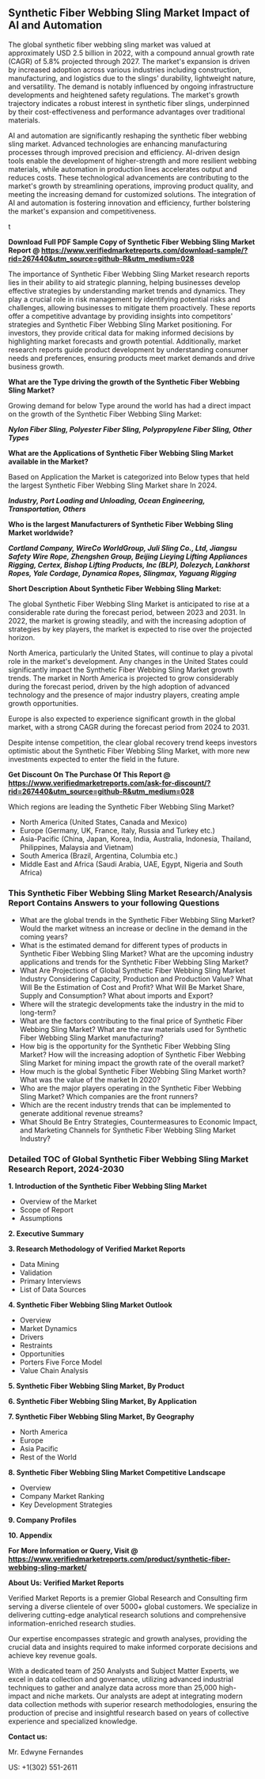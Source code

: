 <h2>Synthetic Fiber Webbing Sling Market Impact of AI and Automation</h2><p>The global synthetic fiber webbing sling market was valued at approximately USD 2.5 billion in 2022, with a compound annual growth rate (CAGR) of 5.8% projected through 2027. The market's expansion is driven by increased adoption across various industries including construction, manufacturing, and logistics due to the slings' durability, lightweight nature, and versatility. The demand is notably influenced by ongoing infrastructure developments and heightened safety regulations. The market's growth trajectory indicates a robust interest in synthetic fiber slings, underpinned by their cost-effectiveness and performance advantages over traditional materials.</p><p>AI and automation are significantly reshaping the synthetic fiber webbing sling market. Advanced technologies are enhancing manufacturing processes through improved precision and efficiency. AI-driven design tools enable the development of higher-strength and more resilient webbing materials, while automation in production lines accelerates output and reduces costs. These technological advancements are contributing to the market's growth by streamlining operations, improving product quality, and meeting the increasing demand for customized solutions. The integration of AI and automation is fostering innovation and efficiency, further bolstering the market's expansion and competitiveness.</p>t</p><p id="" class=""><strong>Download Full PDF Sample Copy of Synthetic Fiber Webbing Sling Market Report @ <a href="https://www.verifiedmarketreports.com/download-sample/?rid=267440&utm_source=github-R&utm_medium=028" target="_blank">https://www.verifiedmarketreports.com/download-sample/?rid=267440&utm_source=github-R&utm_medium=028</a></strong></p><p>The importance of&nbsp;Synthetic Fiber Webbing Sling Market research reports lies in their ability to aid strategic planning, helping businesses develop effective strategies by understanding market trends and dynamics. They play a crucial role in risk management by identifying potential risks and challenges, allowing businesses to mitigate them proactively. These reports offer a competitive advantage by providing insights into competitors' strategies and Synthetic Fiber Webbing Sling Market positioning. For investors, they provide critical data for making informed decisions by highlighting market forecasts and growth potential. Additionally, market research reports guide product development by understanding consumer needs and preferences, ensuring products meet market demands and drive business growth.</p><p><strong>What are the&nbsp;Type driving the growth of the Synthetic Fiber Webbing Sling Market?</strong></p><p id="" class="">Growing demand for below Type around the world has had a direct impact on the growth of the Synthetic Fiber Webbing Sling Market:</p><em><strong>Nylon Fiber Sling, Polyester Fiber Sling, Polypropylene Fiber Sling, Other Types</strong></em></p><strong>What are the&nbsp;Applications&nbsp;of Synthetic Fiber Webbing Sling Market available in the Market?</strong></p><p id="" class="">Based on Application the Market is categorized into Below types that held the largest Synthetic Fiber Webbing Sling Market share In 2024.</p><em><strong>Industry, Port Loading and Unloading, Ocean Engineering, Transportation, Others</strong></em></p><strong>Who is the largest Manufacturers of Synthetic Fiber Webbing Sling Market worldwide?</strong></p><p><em><strong>Cortland Company, WireCo WorldGroup, Juli Sling Co., Ltd, Jiangsu Safety Wire Rope, Zhengshen Group, Beijing Lieying Lifting Appliances Rigging, Certex, Bishop Lifting Products, Inc (BLP), Dolezych, Lankhorst Ropes, Yale Cordage, Dynamica Ropes, Slingmax, Yaguang Rigging</strong></em></p><p id="" class=""><strong>Short Description About Synthetic Fiber Webbing Sling Market:</strong></p><p>The global Synthetic Fiber Webbing Sling Market is anticipated to rise at a considerable rate during the forecast period, between 2023 and 2031. In 2022, the market is growing steadily, and with the increasing adoption of strategies by key players, the market is expected to rise over the projected horizon.</p><p>North America, particularly the United States, will continue to play a pivotal role in the market's development. Any changes in the United States could significantly impact the Synthetic Fiber Webbing Sling Market growth trends. The market in North America is projected to grow considerably during the forecast period, driven by the high adoption of advanced technology and the presence of major industry players, creating ample growth opportunities.</p><p>Europe is also expected to experience significant growth in the global market, with a strong CAGR during the forecast period from 2024 to 2031.</p><p>Despite intense competition, the clear global recovery trend keeps investors optimistic about the Synthetic Fiber Webbing Sling Market, with more new investments expected to enter the field in the future.</p><p id="" class=""><strong>Get Discount On The Purchase Of This Report @ <a href="https://www.verifiedmarketreports.com/ask-for-discount/?rid=267440&utm_source=github-R&utm_medium=028" target="_blank">https://www.verifiedmarketreports.com/ask-for-discount/?rid=267440&utm_source=github-R&utm_medium=028</a></strong></p>Which regions are leading the Synthetic Fiber Webbing Sling Market?</p><ul><li>North America (United States, Canada and Mexico)</li><li>Europe (Germany, UK, France, Italy, Russia and Turkey etc.)</li><li>Asia-Pacific (China, Japan, Korea, India, Australia, Indonesia, Thailand, Philippines, Malaysia and Vietnam)</li><li>South America (Brazil, Argentina, Columbia etc.)</li><li>Middle East and Africa (Saudi Arabia, UAE, Egypt, Nigeria and South Africa)</li></ul><h3 id="" class="">This Synthetic Fiber Webbing Sling Market Research/Analysis Report Contains Answers to your following Questions</h3><ul><li>What are the global trends in the Synthetic Fiber Webbing Sling Market? Would the market witness an increase or decline in the demand in the coming years?</li><li>What is the estimated demand for different types of products in Synthetic Fiber Webbing Sling Market? What are the upcoming industry applications and trends for the Synthetic Fiber Webbing Sling Market?</li><li>What Are Projections of Global Synthetic Fiber Webbing Sling Market Industry Considering Capacity, Production and Production Value? What Will Be the Estimation of Cost and Profit? What Will Be Market Share, Supply and Consumption? What about imports and Export?</li><li>Where will the strategic developments take the industry in the mid to long-term?</li><li>What are the factors contributing to the final price of Synthetic Fiber Webbing Sling Market? What are the raw materials used for Synthetic Fiber Webbing Sling Market manufacturing?</li><li>How big is the opportunity for the Synthetic Fiber Webbing Sling Market? How will the increasing adoption of Synthetic Fiber Webbing Sling Market for mining impact the growth rate of the overall market?</li><li>How much is the global Synthetic Fiber Webbing Sling Market worth? What was the value of the market In 2020?</li><li>Who are the major players operating in the Synthetic Fiber Webbing Sling Market? Which companies are the front runners?</li><li>Which are the recent industry trends that can be implemented to generate additional revenue streams?</li><li>What Should Be Entry Strategies, Countermeasures to Economic Impact, and Marketing Channels for Synthetic Fiber Webbing Sling Market Industry?</li></ul><h3 id="" class="">Detailed TOC of Global Synthetic Fiber Webbing Sling Market Research Report, 2024-2030</h3><p id="" class=""><strong>1. Introduction of the Synthetic Fiber Webbing Sling Market</strong></p><ul><li>Overview of the Market</li><li>Scope of Report</li><li>Assumptions</li></ul><p id="" class=""><strong>2. Executive Summary</strong></p><p id="" class=""><strong>3. Research Methodology of Verified Market Reports</strong></p><ul><li>Data Mining</li><li>Validation</li><li>Primary Interviews</li><li>List of Data Sources</li></ul><p id="" class=""><strong>4. Synthetic Fiber Webbing Sling Market Outlook</strong></p><ul><li>Overview</li><li>Market Dynamics</li><li>Drivers</li><li>Restraints</li><li>Opportunities</li><li>Porters Five Force Model</li><li>Value Chain Analysis</li></ul><p id="" class=""><strong>5. Synthetic Fiber Webbing Sling Market, By Product</strong></p><p id="" class=""><strong>6. Synthetic Fiber Webbing Sling Market, By Application</strong></p><p id="" class=""><strong>7. Synthetic Fiber Webbing Sling Market, By Geography</strong></p><ul><li>North America</li><li>Europe</li><li>Asia Pacific</li><li>Rest of the World</li></ul><p id="" class=""><strong>8. Synthetic Fiber Webbing Sling Market Competitive Landscape</strong></p><ul><li>Overview</li><li>Company Market Ranking</li><li>Key Development Strategies</li></ul><p id="" class=""><strong>9. Company Profiles</strong></p><p id="" class=""><strong>10. Appendix</strong></p><p id="" class=""><strong>For More Information or Query, Visit @ <a href="https://www.verifiedmarketreports.com/product/synthetic-fiber-webbing-sling-market/" target="_blank">https://www.verifiedmarketreports.com/product/synthetic-fiber-webbing-sling-market/</a></strong></p><p id="" class=""><strong>About Us: Verified Market Reports</strong></p><p id="" class="">Verified Market Reports is a premier Global Research and Consulting firm serving a diverse clientele of over 5000+ global customers. We specialize in delivering cutting-edge analytical research solutions and comprehensive information-enriched research studies.</p><p id="" class="">Our expertise encompasses strategic and growth analyses, providing the crucial data and insights required to make informed corporate decisions and achieve key revenue goals.</p><p id="" class="">With a dedicated team of 250 Analysts and Subject Matter Experts, we excel in data collection and governance, utilizing advanced industrial techniques to gather and analyze data across more than 25,000 high-impact and niche markets. Our analysts are adept at integrating modern data collection methods with superior research methodologies, ensuring the production of precise and insightful research based on years of collective experience and specialized knowledge.</p><p id="" class=""><strong>Contact us:</strong></p><p id="" class="">Mr. Edwyne Fernandes</p><p id="" class="">US: +1(302) 551-2611</p>